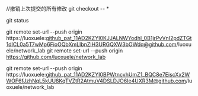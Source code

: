 //撤销上次提交的所有修改
git checkout -- *

git status

git remote set-url --push origin https://luoxuele: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@github.com/luoxuele/network_lab
git remote set-url --push origin https://github.com/luoxuele/network_lab


git remote set-url --push origin https://luoxuele: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@github.com/luoxuele/network_lab

